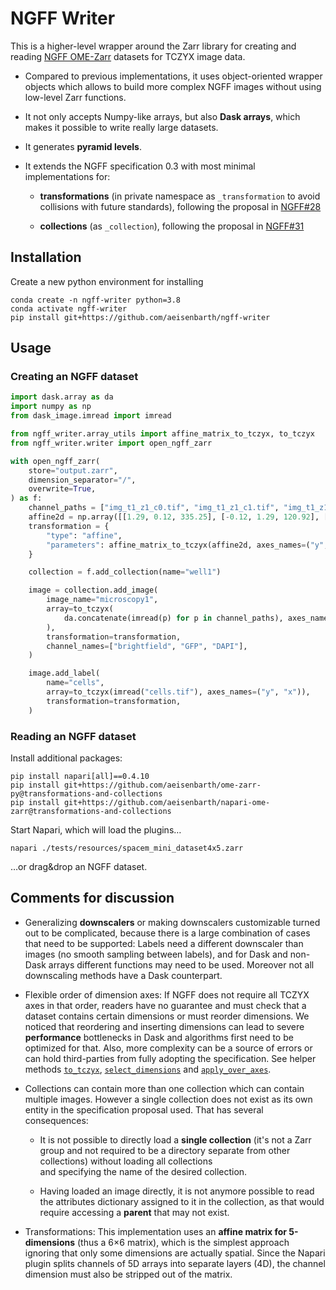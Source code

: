# NGFF Writer

This is a higher-level wrapper around the Zarr library for creating and reading 
[NGFF OME-Zarr](https://ngff.openmicroscopy.org/0.3/#ome-ngff) datasets for TCZYX image data.

 -  Compared to previous implementations, it uses object-oriented wrapper objects which allows to 
    build more complex NGFF images without using low-level Zarr functions.

 -  It not only accepts Numpy-like arrays, but also **Dask arrays**, which makes it possible to write
    really large datasets.

 -  It generates **pyramid levels**.

 -  It extends the NGFF specification 0.3 with most minimal implementations for:
  
    -  **transformations** (in private namespace as `_transformation` to avoid collisions with future 
       standards), following the proposal in [NGFF#28](https://github.com/ome/ngff/issues/28#issuecomment-786279835)
      
    -  **collections** (as `_collection`), following the proposal in 
       [NGFF#31](https://github.com/ome/ngff/issues/31#issuecomment-792582677)


## Installation

Create a new python environment for installing  

```
conda create -n ngff-writer python=3.8
conda activate ngff-writer
pip install git+https://github.com/aeisenbarth/ngff-writer
```

## Usage

### Creating an NGFF dataset

```python
import dask.array as da
import numpy as np
from dask_image.imread import imread

from ngff_writer.array_utils import affine_matrix_to_tczyx, to_tczyx
from ngff_writer.writer import open_ngff_zarr

with open_ngff_zarr(
    store="output.zarr",
    dimension_separator="/",
    overwrite=True,
) as f:
    channel_paths = ["img_t1_z1_c0.tif", "img_t1_z1_c1.tif", "img_t1_z1_c2.tif"]
    affine2d = np.array([[1.29, 0.12, 335.25], [-0.12, 1.29, 120.92], [0.0, 0.0, 1.0]])
    transformation = {
        "type": "affine",
        "parameters": affine_matrix_to_tczyx(affine2d, axes_names=("y", "x")).tolist(),
    }

    collection = f.add_collection(name="well1")

    image = collection.add_image(
        image_name="microscopy1",
        array=to_tczyx(
            da.concatenate(imread(p) for p in channel_paths), axes_names=("c", "y", "x")
        ),
        transformation=transformation,
        channel_names=["brightfield", "GFP", "DAPI"],
    )

    image.add_label(
        name="cells",
        array=to_tczyx(imread("cells.tif"), axes_names=("y", "x")),
        transformation=transformation,
    )
```

### Reading an NGFF dataset

Install additional packages:

```shell
pip install napari[all]==0.4.10
pip install git+https://github.com/aeisenbarth/ome-zarr-py@transformations-and-collections
pip install git+https://github.com/aeisenbarth/napari-ome-zarr@transformations-and-collections
```

Start Napari, which will load the plugins…

```shell
napari ./tests/resources/spacem_mini_dataset4x5.zarr
```

…or drag&drop an NGFF dataset.

## Comments for discussion

 -  Generalizing **downscalers** or making downscalers customizable turned out to be complicated, 
    because there is a large combination of cases that need to be supported: Labels need a different 
    downscaler than images (no smooth sampling between labels), and for Dask and non-Dask arrays 
    different functions may need to be used. Moreover not all downscaling methods have a Dask 
    counterpart.
  
 -  Flexible order of dimension axes: If NGFF does not require all TCZYX axes in that order, readers
    have no guarantee and must check that a dataset contains certain dimensions or must reorder 
    dimensions. We noticed that reordering and inserting dimensions can lead to severe **performance**
    bottlenecks in Dask and algorithms first need to be optimized for that. Also, more complexity 
    can be a source of errors or can hold third-parties from fully adopting the specification.
    See helper methods [`to_tczyx`](./ngff_writer/array_utils.py), 
    [`select_dimensions`](./ngff_writer/array_utils.py) and [`apply_over_axes`](./ngff_writer/array_utils.py).

 -  Collections can contain more than one collection which can contain multiple images. However a 
    single collection does not exist as its own entity in the specification proposal used. That has
    several consequences:
  
    - It is not possible to directly load a **single collection** (it's not a Zarr group and not 
      required to be a directory separate from other collections) without loading all collections  
      and specifying the name of the desired collection.
      
    - Having loaded an image directly, it is not anymore possible to read the attributes dictionary 
      assigned to it in the collection, as that would require accessing a **parent** that may not exist.

 -  Transformations: This implementation uses an **affine matrix for 5-dimensions** (thus a 6×6 matrix), 
    which is the simplest approach ignoring that only some dimensions are actually spatial. 
    Since the Napari plugin splits channels of 5D arrays into separate layers (4D), the 
    channel dimension must also be stripped out of the matrix.

